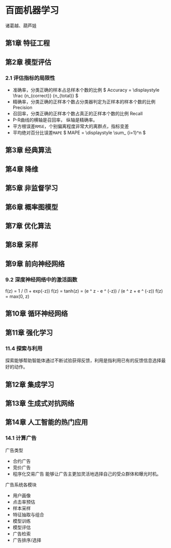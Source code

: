 # 百面机器学习 
诸葛越、葫芦娃

## 第1章 特征工程
## 第2章 模型评估
### 2.1 评估指标的局限性
- 准确率，分类正确的样本占总样本个数的比例 $ Accuracy = \displaystyle \frac {n_{correct}} {n_{total}} $
- 精确率，分类正确的正样本个数占分类器判定为正样本的样本个数的比例 Precision
- 召回率，分类正确的正样本个数占真正的正样本个数的比例 Recall
- P-R曲线的横轴是召回率， 纵轴是精确率。 
- 平方根误差`RMSE`，个别偏离程度非常大的离群点，指标变差
- 平均绝对百分比误差`MAPE` $ MAPE = \displaystyle \sum_ {i=1}^n $

## 第3章 经典算法
## 第4章 降维

## 第5章 非监督学习
## 第6章 概率图模型
## 第7章 优化算法
## 第8章 采样

## 第9章 前向神经网络
### 9.2 深度神经网络中的激活函数
f(z) = 1 / (1 + exp(-z))
f(z) = tanh(z) = (e ^ z - e ^ (-z)) / (e ^ z + e ^ (-z))
f(z) = max(0, z)

## 第10章 循环神经网络
## 第11章 强化学习
### 11.4 探索与利用
探索能够帮助智能体通过不断试验获得反馈，利用是指利用已有的反馈信息选择最好的动作。
## 第12章 集成学习
## 第13章 生成式对抗网络

## 第14章 人工智能的热门应用
### 14.1 计算广告
广告类型
- 合约广告
- 竞价广告
- 程序化交易广告 能够让广告主更加灵活地选择自己的受众群体和曝光时机。

广告系统各模块
- 用户画像
- 点击率预估
- 样本采样
- 特征抽取与组合
- 模型训练
- 模型评估
- 广告检索
- 广告排序/选择
